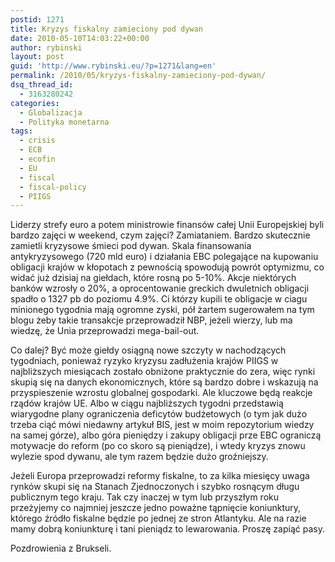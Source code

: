 ```yaml
---
postid: 1271
title: Kryzys fiskalny zamieciony pod dywan
date: 2010-05-10T14:03:22+00:00
author: rybinski
layout: post
guid: 'http://www.rybinski.eu/?p=1271&lang=en'
permalink: /2010/05/kryzys-fiskalny-zamieciony-pod-dywan/
dsq_thread_id:
  - 3163280242
categories:
  - Globalizacja
  - Polityka monetarna
tags:
  - crisis
  - ECB
  - ecofin
  - EU
  - fiscal
  - fiscal-policy
  - PIIGS
---
```

Liderzy strefy euro a potem ministrowie finansów całej Unii Europejskiej byli bardzo zajęci w weekend, czym zajęci? Zamiataniem. Bardzo skutecznie zamietli kryzysowe śmieci pod dywan. Skala finansowania antykryzysowego (720 mld euro) i działania EBC polegające na kupowaniu obligacji krajów w kłopotach z pewnością spowodują powrót optymizmu, co widać już dzisiaj na giełdach, które rosną po 5-10%. Akcje niektórych banków wzrosły o 20%, a oprocentowanie greckich dwuletnich obligacji spadło o 1327 pb do poziomu 4.9%. Ci którzy kupili te obligacje w ciagu minionego tygodnia mają ogromne zyski, pół żartem sugerowałem na tym blogu żeby takie transakcje przeprowadził NBP, jeżeli wierzy, lub ma wiedzę, że Unia przeprowadzi mega-bail-out.

Co dalej? Być może giełdy osiągną nowe szczyty w nachodzących tygodniach, ponieważ ryzyko kryzysu zadłużenia krajów PIIGS w najbliższych miesiącach zostało obniżone praktycznie do zera, więc rynki skupią się na danych ekonomicznych, które są bardzo dobre i wskazują na przyspieszenie wzrostu globalnej gospodarki. Ale kluczowe będą reakcje rządów krajów UE. Albo w ciągu najbliższych tygodni przedstawią wiarygodne plany ograniczenia deficytów budżetowych (o tym jak dużo trzeba ciąć mówi niedawny artykuł BIS, jest w moim repozytorium wiedzy na samej górze), albo góra pieniędzy i zakupy obligacji prze EBC ograniczą motywacje do reform (po co skoro są pieniądze), i wtedy kryzys znowu wylezie spod dywanu, ale tym razem będzie dużo groźniejszy.

Jeżeli Europa przeprowadzi reformy fiskalne, to za kilka miesięcy uwaga rynków skupi się na Stanach Zjednoczonych i szybko rosnącym długu publicznym tego kraju. Tak czy inaczej w tym lub przyszłym roku przeżyjemy co najmniej jeszcze jedno poważne tąpnięcie koniunktury, którego źródło fiskalne będzie po jednej ze stron Atlantyku. Ale na razie mamy dobrą koniunkturę i tani pieniądz to lewarowania. Proszę zapiąć pasy.

Pozdrowienia z Brukseli.
